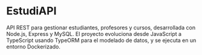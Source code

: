 # EstudiAPI
API REST para gestionar estudiantes, profesores y cursos, desarrollada con Node.js, Express y MySQL. El proyecto evoluciona desde JavaScript a TypeScript usando TypeORM para el modelado de datos, y se ejecuta en un entorno Dockerizado.
